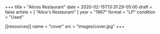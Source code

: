 +++
title = "Alices Restaurant"
date = 2020-02-15T13:31:29-05:00
draft = false
artists = [ "Alice's Restaurant" ]
year = "1967"
format = "LP"
condition = "Used"

[[resources]]
  name = "cover"
  src = "images/cover.jpg"
+++

<!--more-->

